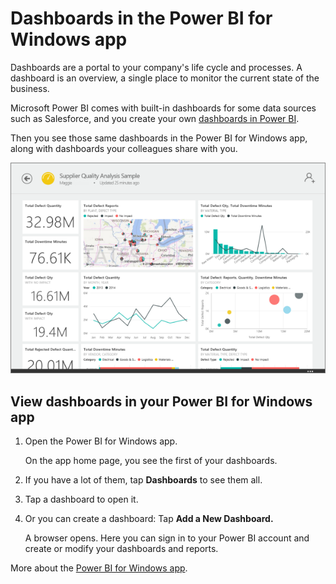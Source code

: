 <properties 
   pageTitle="Dashboards in the Power BI for Windows app"
   description="Dashboards in the Power BI for Windows app"
   services="powerbi" 
   documentationCenter="" 
   authors="maggiesMSFT" 
   manager="mblythe" 
   editor=""
   tags=""
   qualityFocus="no"
   qualityDate=""/>
 
<tags
   ms.service="powerbi"
   ms.devlang="NA"
   ms.topic="article"
   ms.tgt_pltfrm="NA"
   ms.workload="powerbi"
   ms.date="02/18/2016"
   ms.author="maggies"/>

# Dashboards in the Power BI for Windows app

Dashboards are a portal to your company's life cycle and processes. A dashboard is an overview, a single place to monitor the current state of the business.

Microsoft Power BI comes with built-in dashboards for some data sources such as Salesforce, and you create your own [dashboards in Power BI](powerbi-service-dashboards.md).

Then you see those same dashboards in the Power BI for Windows app, along with dashboards your colleagues share with you.

![](media/powerbi-mobile-dashboards-in-the-windows-app/PBI_WinAppDash.png)

## View dashboards in your Power BI for Windows app

1.  Open the Power BI for Windows app.

    On the app home page, you see the first of your dashboards.

2.  If you have a lot of them, tap **Dashboards** to see them all.

3.  Tap a dashboard to open it.

4.  Or you can create a dashboard: Tap **Add a New Dashboard.** 

    A browser opens. Here you can sign in to your Power BI account and create or modify your dashboards and reports.


More about the [Power BI for Windows app](powerbi-service-windows-app-get-started.md).

